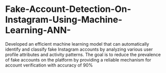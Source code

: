 # Fake-Account-Detection-On-Instagram-Using-Machine-Learning-ANN-
 Developed an efficient machine learning model that can automatically identify and classify fake Instagram accounts by  analyzing various user profile attributes and activity patterns. The goal is to reduce the prevalence of fake accounts on the  platform by providing a reliable mechanism for account verification with accuracy of 90% 
